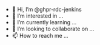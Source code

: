 - 👋 Hi, I’m @ghpr-rdc-jenkins
- 👀 I’m interested in ...
- 🌱 I’m currently learning ...
- 💞️ I’m looking to collaborate on ...
- 📫 How to reach me ...

<!---
ghpr-rdc-jenkins/ghpr-rdc-jenkins is a ✨ special ✨ repository because its `README.md` (this file) appears on your GitHub profile.
You can click the Preview link to take a look at your changes.
--->
